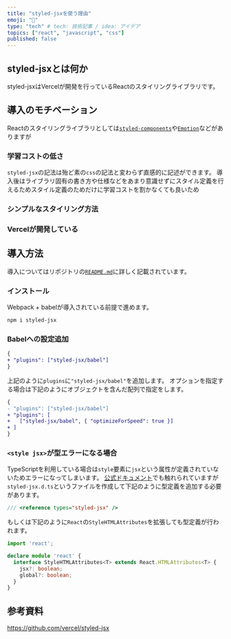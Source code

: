```yaml
---
title: "styled-jsxを使う理由"
emoji: "📌"
type: "tech" # tech: 技術記事 / idea: アイデア
topics: ["react", "javascript", "css"]
published: false
---
```


## styled-jsxとは何か

styled-jsxはVercelが開発を行っているReactのスタイリングライブラリです。

## 導入のモチベーション

Reactのスタイリングライブラリとしては[`styled-components`](https://styled-components.com/)や[`Emotion`](https://emotion.sh/docs/introduction)などがありますが

### 学習コストの低さ

`styled-jsx`の記法は殆ど素の`css`の記法と変わらず直感的に記述ができます。
導入後はライブラリ固有の書き方や仕様などをあまり意識せずにスタイル定義を行えるためスタイル定義のためだけに学習コストを割かなくても良いため

### シンプルなスタイリング方法

### Vercelが開発している

## 導入方法

導入についてはリポジトリの[`README.md`](https://github.com/vercel/styled-jsx/blob/main/readme.md)に詳しく記載されています。

### インストール

Webpack + babelが導入されている前提で進めます。

```sh
npm i styled-jsx
```

### Babelへの設定追加

```diff json:.babelrc
{
+ "plugins": ["styled-jsx/babel"]
}
```

上記のように`plugins`に`"styled-jsx/babel"`を追加します。
オプションを指定する場合は下記のようにオブジェクトを含んだ配列で指定をします。

```diff json:.babelrc
{
- "plugins": ["styled-jsx/babel"]
+ "plugins": [
+   ["styled-jsx/babel", { "optimizeForSpeed": true }]
+ ]
}
```

### `<style jsx>`が型エラーになる場合

TypeScriptを利用している場合は`style`要素に`jsx`という属性が定義されていないためエラーになってしまいます。
[公式ドキュメント](https://github.com/vercel/styled-jsx#typescript)でも触れられていますが`styled-jsx.d.ts`というファイルを作成して下記のように型定義を追加する必要があります。

```ts:styled-jsx.d.ts
/// <reference types="styled-jsx" />
```

もしくは下記のように`React`の`StyleHTMLAttributes`を拡張しても型定義が行われます。

```ts:styled-jsx.d.ts
import 'react';

declare module 'react' {
  interface StyleHTMLAttributes<T> extends React.HTMLAttributes<T> {
    jsx?: boolean;
    global?: boolean;
  }
}
```

## 参考資料

https://github.com/vercel/styled-jsx
